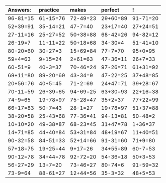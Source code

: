| Answers: | practice | makes | perfect | ! |
| :--- | :--- | :--- | :--- | :--- |
| 96-81=15 | 61+15=76 | 72-49=23 | 29+60=89 | 91-71=20 | 
| 52+39=91 | 35-14=21 | 47-7=40 | 23+17=40 | 27+24=51 | 
| 27-11=16 | 25+27=52 | 50+38=88 | 68-42=26 | 94-82=12 | 
| 26-19=7 | 11+11=22 | 50+18=68 | 34-30=4 | 51-41=10 | 
| 80-20=60 | 30-27=3 | 15+69=84 | 77-7=70 | 95+0=95 | 
| 59+4=63 | 9+15=24 | 2+61=63 | 47-36=11 | 26+7=33 | 
| 60-51=9 | 40-3=37 | 70-46=24 | 97-26=71 | 61+31=92 | 
| 69+11=80 | 89-20=69 | 43-34=9 | 47-22=25 | 37+48=85 | 
| 20+56=76 | 40+5=45 | 71-2=69 | 24+47=71 | 39+28=67 | 
| 70-11=59 | 26+39=65 | 94-69=25 | 63+30=93 | 22+16=38 | 
| 74-9=65 | 19+78=97 | 75-28=47 | 35+2=37 | 77+22=99 | 
| 66+17=83 | 50-7=43 | 28-1=27 | 19+78=97 | 51+37=88 | 
| 38+20=58 | 25+43=68 | 77-36=41 | 94-13=81 | 50-48=2 | 
| 10+10=20 | 49+38=87 | 68-23=45 | 31+47=78 | 1+36=37 | 
| 14+71=85 | 44+40=84 | 53+31=84 | 48+19=67 | 11+40=51 | 
| 90-32=58 | 84-51=33 | 52+14=66 | 91-31=60 | 71+9=80 | 
| 57+18=75 | 19+25=44 | 9+17=26 | 34+55=89 | 60-7=53 | 
| 90-12=78 | 34+44=78 | 92-72=20 | 54-36=18 | 50+3=53 | 
| 56-27=29 | 13+7=20 | 73-46=27 | 80-74=6 | 91-59=32 | 
| 73-9=64 | 88-61=27 | 12+44=56 | 35-3=32 | 48+5=53 | 
